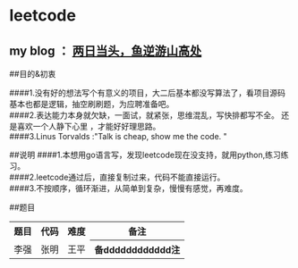 # leetcode

##              my  blog  ： [两日当头，鱼逆游山高处](http://blog.csdn.net/u010129347)  


##目的&初衷
 
####1.没有好的想法写个有意义的项目，大二后基本都没写算法了，看项目源码基本也都是逻辑，抽空刷刷题，为应聘准备吧。<br />
####2.表达能力本身就欠缺，一面试，就紧张，思维混乱，写快排都写不全。 还是喜欢一个人静下心里 ，才能好好理思路。<br />
####3.Linus Torvalds :"Talk is cheap, show me the code. "<br />


##说明
####1.本想用go语言写，发现leetcode现在没支持，就用python,练习练习。<br />
####2.leetcode通过后，直接复制过来，代码不能直接运行。<br />
####3.不按顺序，循环渐进，从简单到复杂，慢慢有感觉，再难度。<br />
 
 
 
 ##题目
   
 <table>
        <tr>
            <th>题目</th>
            <th>代码</th>
            <th>难度</th>
            <th>备注</th>
        </tr>
        <tr>
            <td>李强</td>
            <td>张明</td>
            <td>王平</td>
            <th>备dddddddddddd注</th>
        </tr>
</table>
 
 
 
 
 
